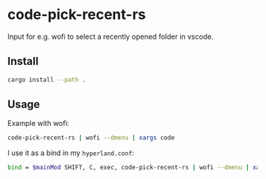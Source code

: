 # code-pick-recent-rs
Input for e.g. wofi to select a recently opened folder in vscode.

## Install
```bash
cargo install --path .
```

## Usage
Example with wofi:
```bash
code-pick-recent-rs | wofi --dmenu | xargs code
```

I use it as a bind in my `hyperland.conf`:
```bash
bind = $mainMod SHIFT, C, exec, code-pick-recent-rs | wofi --dmenu | xargs code
```
